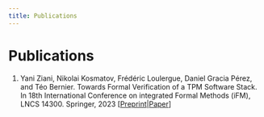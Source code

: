 ```yaml
---
title: Publications
---
```


# Publications

1. Yani Ziani, Nikolai Kosmatov, Frédéric Loulergue, Daniel Gracia Pérez, and Téo Bernier. Towards Formal Verification of a TPM Software Stack. In 18th International Conference on integrated Formal Methods (iFM), LNCS 14300. Springer, 2023 [[Preprint](https://hal.science/hal-04176159)|[Paper](https://link.springer.com/chapter/10.1007/978-3-031-47705-8_6)]
   
